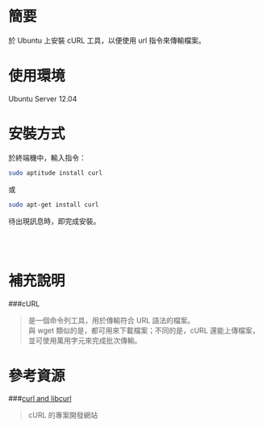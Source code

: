 簡要
=
於 Ubuntu 上安裝 cURL 工具，以便使用 url 指令來傳輸檔案。

使用環境
=
Ubuntu Server 12.04

安裝方式
=
於終端機中，輸入指令：
```bash
sudo aptitude install curl
```
或
```bash
sudo apt-get install curl
```
待出現訊息時，即完成安裝。

<br>
<br>

補充說明
=
###cURL
>是一個命令列工具，用於傳輸符合 URL 語法的檔案。  
>與 wget 類似的是，都可用來下載檔案；不同的是，cURL 還能上傳檔案，並可使用萬用字元來完成批次傳輸。

參考資源
=
###[curl and libcurl](http://curl.haxx.se/)
>cURL 的專案開發網站
